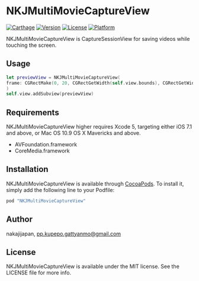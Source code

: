 # NKJMultiMovieCaptureView

[![Carthage](https://img.shields.io/badge/Carthage-compatible-4BC51D.svg?style=flat)](https://github.com/Carthage/Carthage)
[![Version](https://img.shields.io/cocoapods/v/NKJMultiMovieCaptureView.svg?style=flat)](http://cocoapods.org/pods/NKJMultiMovieCaptureView)
[![License](https://img.shields.io/cocoapods/l/NKJMultiMovieCaptureView.svg?style=flat)](http://cocoapods.org/pods/NKJMultiMovieCaptureView)
[![Platform](https://img.shields.io/cocoapods/p/NKJMultiMovieCaptureView.svg?style=flat)](http://cocoapods.org/pods/NKJMultiMovieCaptureView)

NKJMultiMovieCaptureView is CaptureSessionView for saving videos while touching the screen.


## Usage

```swift
let previewView = NKJMultiMovieCaptureView(
frame: CGRectMake(0, 20, CGRectGetWidth(self.view.bounds), CGRectGetWidth(self.view.bounds))
)
self.view.addSubview(previewView)
```

## Requirements

NKJMultiMovieCaptureView higher requires Xcode 5, targeting either iOS 7.1 and above, or Mac OS 10.9 OS X Mavericks and above.

* AVFoundation.framework
* CoreMedia.framework

## Installation

NKJMultiMovieCaptureView is available through [CocoaPods](http://cocoapods.org). To install
it, simply add the following line to your Podfile:

```ruby
pod "NKJMultiMovieCaptureView"
```

## Author

nakajijapan, pp.kupepo.gattyanmo@gmail.com

## License

NKJMultiMovieCaptureView is available under the MIT license. See the LICENSE file for more info.
